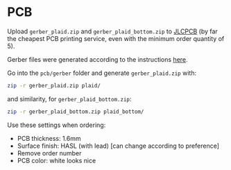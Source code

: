 # PCB

Upload `gerber_plaid.zip` and `gerber_plaid_bottom.zip`
to [JLCPCB](https://jlcpcb.com/) (by far the cheapest PCB printing service,
even with the minimum order quantity of 5).

Gerber files were generated according to the instructions
[here](https://support.jlcpcb.com/article/44-how-to-export-kicad-pcb-to-gerber-files).

Go into the `pcb/gerber` folder and generate `gerber_plaid.zip` with:
```bash
zip -r gerber_plaid.zip plaid/
```
and similarity, for `gerber_plaid_bottom.zip`:
```bash
zip -r gerber_plaid_bottom.zip plaid_bottom/
```

Use these settings when ordering:
- PCB thickness: 1.6mm
- Surface finish: HASL (with lead) [can change according to preference]
- Remove order number
- PCB color: white looks nice

